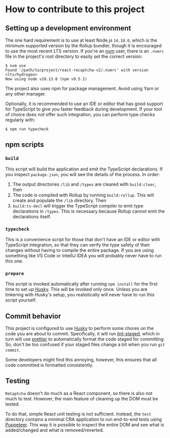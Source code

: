 # How to contribute to this project

## Setting up a development environment

The one hard requirement is to use at least Node.js `14.18.0`, which is the minimum supported version by the Rollup
bundler, though it is encouraged to use the most recent LTS version. If you're an [nvm](https://github.com/nvm-sh/nvm)
user, there is an `.nvmrc` file in the project's root directory to easily set the correct version:

```shell
$ nvm use
Found '/path/to/project/react-recaptcha-v2/.nvmrc' with version <lts/hydrogen>
Now using node v18.13.0 (npm v9.5.1)
```

The project also uses npm for package management. Avoid using Yarn or any other manager.

Optionally, it is recommended to use an IDE or editor that has good support for TypeScript to give you faster feedback
during development. If your tool of choice does not offer such integration, you can perform type checks regularly with:

```shell
$ npm run typecheck
```

## npm scripts

### `build`

This script will build the application and emit the TypeScript declarations. If you inspect `package.json`, you will see
the details of the process. In order:

1. The output directories `/lib` and `/types` are cleared with `build:clear`, then
2. The code is compiled with Rollup by running `build:rollup`. This will create and populate the `/lib` directory. Then
3. `build:ts-decl` will trigger the TypeScript compiler to emit type declarations in `/types`. This is necessary because
   Rollup cannot emit the declarations itself.

### `typecheck`

This is a convenience script for those that don't have an IDE or editor with TypeScript integration, so that they can
verify the type safety of their changes without having to compile the entire package. If you are using something like
VS Code or IntelliJ IDEA you will probably never have to run this one.

### `prepare`

This script is invoked automatically after running `npm install` for the first time to set up
[Husky](https://typicode.github.io/husky/#/). This will be invoked only once. Unless you are tinkering with Husky's
setup, you realistically will never have to run this script yourself.

## Commit behavior

This project is configured to use [Husky](https://typicode.github.io/husky/#/) to perform some chores on the code you
are about to commit. Specifically, it will run [lint-staged](https://github.com/okonet/lint-staged), which in turn will
use [prettier](https://prettier.io/) to automatically format the code staged for committing. So, don't be too confused
if your staged files change a bit when you run `git commit`.

Some developers might find this annoying, however, this ensures that all code committed is formatted consistently.

## Testing

`ReCaptcha` doesn't do much as a React component, so there is also not much to test. However, the main feature of
cleaning up the DOM must be tested.

To do that, simple React unit testing is not sufficient. Instead, the `test` directory contains a minimal CRA
application to run end-to-end tests using [Puppeteer](https://github.com/puppeteer/puppeteer). This way it is possible to inspect the entire DOM and see what is
added/changed and what is removed/reverted.
